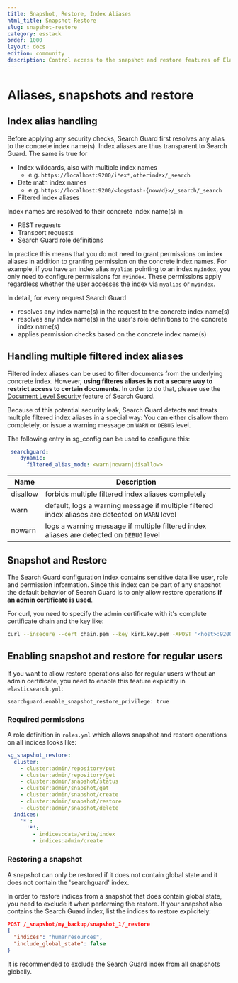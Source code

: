```yaml
---
title: Snapshot, Restore, Index Aliases
html_title: Snapshot Restore
slug: snapshot-restore
category: esstack
order: 1000
layout: docs
edition: community
description: Control access to the snapshot and restore features of Elasticsearch by using Search Guard.
---
```

<!---
Copryight 2017 floragunn GmbH
-->
# Aliases, snapshots and restore

## Index alias handling

Before applying any security checks, Search Guard first resolves any alias to the concrete index name(s). Index aliases are thus transparent to Search Guard. The same is true for 

* Index wildcards, also with multiple index names
  * e.g. `https://localhost:9200/i*ex*,otherindex/_search` 
* Date math index names
  * e.g.  `https://localhost:9200/<logstash-{now/d}>/_search/_search`
* Filtered index aliases 

Index names are resolved to their concrete index name(s) in

* REST requests
* Transport requests
* Search Guard role definitions

In practice this means that you do not need to grant permissions on index aliases in addition to granting permission on the concrete index names. For example, if you have an index alias `myalias` pointing to an index `myindex`, you only need to configure permissions for `myindex`. These permissions apply regardless whether the user accesses the index via `myalias` or `myindex`.

In detail, for every request Search Guard

* resolves any index name(s) in the request to the concrete index name(s)
* resolves any index name(s) in the user's role definitions to the concrete index name(s)
* applies permission checks based on the concrete index name(s)

## Handling multiple filtered index aliases

Filtered index aliases can be used to filter documents from the underlying concrete index. However, **using filteres aliases is not a secure way to restrict access to certain documents**. In order to do that, please use the [Document Level Security](dlsfls_dls.md) feature of Search Guard.

Because of this potential security leak, Search Guard detects and treats multiple filtered index aliases in a special way: You can either disallow them completely, or issue a warning message on `WARN` or `DEBUG` level.

The following entry in sg_config can be used to configure this:

```yaml
 searchguard:
    dynamic:		    
      filtered_alias_mode: <warn|nowarn|disallow>
```

| Name  | Description  |
|---|---|
| disallow | forbids multiple filtered index aliases completely |
| warn | default, logs a warning message if multiple filtered index aliases are detected on `WARN` level |
| nowarn | logs a warning message if multiple filtered index aliases are detected on `DEBUG` level |      

## Snapshot and Restore

The Search Guard configuration index contains sensitive data like user, role and permission information. Since this index can be part of any snapshot the default   behavior of Search Guard is to only allow restore operations **if an admin certificate is used**.

For curl, you need to specify the admin certificate with it's complete certificate chain and the key like:

```bash
curl --insecure --cert chain.pem --key kirk.key.pem -XPOST '<host>:9200/_snapshot/my_backup/snapshot_1/_restore?pretty'
```

## Enabling snapshot and restore for regular users

If you want to allow restore operations also for regular users without an admin certificate, you need to enable this feature explicitly in `elasticsearch.yml`:

```
searchguard.enable_snapshot_restore_privilege: true
```

### Required permissions

A role definition in `roles.yml` which allows snapshot and restore operations on all indices looks like:

```yaml
sg_snapshot_restore:
  cluster:
    - cluster:admin/repository/put
    - cluster:admin/repository/get
    - cluster:admin/snapshot/status
    - cluster:admin/snapshot/get
    - cluster:admin/snapshot/create
    - cluster:admin/snapshot/restore
    - cluster:admin/snapshot/delete
  indices:
    '*':
      '*':
        - indices:data/write/index
        - indices:admin/create
```

### Restoring a snapshot

A snapshot can only be restored if it does not contain global state and it does not contain the 'searchguard' index. 

In order to restore indices from a snapshot that does contain global state, you need to exclude it when performing the restore. If your snapshot also contains the Search Guard index, list the indices to restore explicitely:

```json
POST /_snapshot/my_backup/snapshot_1/_restore
{
  "indices": "humanresources",  
  "include_global_state": false
}
```

It is recommended to exclude the Search Guard index from all snapshots globally.
